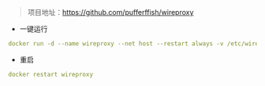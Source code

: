 > 项目地址：https://github.com/pufferffish/wireproxy

- 一键运行

```yaml
docker run -d --name wireproxy --net host --restart always -v /etc/wireproxy/wireproxy.conf:/etc/wireproxy/wireproxy.conf yujibuzailai/wireproxy:latest
```
- 重启

```yaml
docker restart wireproxy
```

